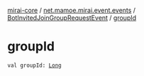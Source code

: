 [mirai-core](../../index.md) / [net.mamoe.mirai.event.events](../index.md) / [BotInvitedJoinGroupRequestEvent](index.md) / [groupId](./group-id.md)

# groupId

`val groupId: `[`Long`](https://kotlinlang.org/api/latest/jvm/stdlib/kotlin/-long/index.html)
